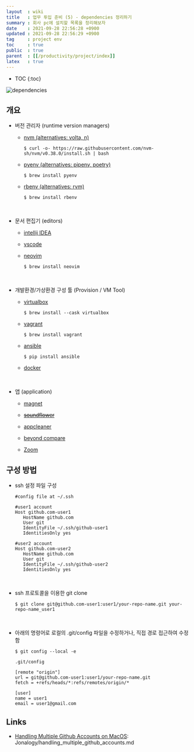 ```yaml
---
layout  : wiki
title   : 업무 투입 준비 (5) - dependencies 정리하기
summary : 회사 pc에 설치할 목록을 정리해보자
date    : 2021-09-28 22:56:28 +0900
updated : 2021-09-28 22:56:29 +0900
tag     : project env
toc     : true
public  : true
parent  : [[/productivity/project/index]]
latex   : true
---
```

* TOC
{:toc}

![dependencies](https://user-images.githubusercontent.com/65143458/135738127-46c9e454-2d15-4e1e-8252-f5f8189c2560.jpeg)

## 개요

* 버전 관리자 (runtime version managers)

  * [nvm (alternatives: volta, n)](https://github.com/nvm-sh/nvm)

     ```shell
    $ curl -o- https://raw.githubusercontent.com/nvm-sh/nvm/v0.38.0/install.sh | bash
    ```

  * [pyenv (alternatives: pipenv, poetry)](https://github.com/pyenv/pyenv)

     ```shell
    $ brew install pyenv

    ```

  * [rbenv (alternatives: rvm)](https://github.com/rbenv/rbenv)

     ```shell
    $ brew install rbenv

    ```
<br/> 

* 문서 편집기 (editors)

  * [intellij IDEA](https://www.jetbrains.com/ko-kr/idea/download/#section=mac)

  * [vscode](https://code.visualstudio.com/download)

  * [neovim](https://github.com/neovim/neovim/wiki/Installing-Neovim)

     ```shell
    $ brew install neovim
    ```
    
<br/> 

* 개발환경/가상환경 구성 툴 (Provision / VM Tool)

  * [virtualbox](https://www.virtualbox.org/wiki/Downloads)

     ```shell
    $ brew install --cask virtualbox
    ```
    
  * [vagrant](https://www.vagrantup.com/downloads)

     ```shell
    $ brew install vagrant
    ```

  * [ansible](https://docs.ansible.com/ansible/latest/installation_guide/intro_installation.html#installing-ansible-on-macos)

     ```shell
    $ pip install ansible
    ```

  * [docker](https://docs.docker.com/desktop/mac/install/)

<br/> 

* 앱 (application)

  * [magnet](https://apps.apple.com/us/app/magnet/id441258766?mt=12)

  * [~~soundflower~~](https://soundflower.softonic.kr/mac/download)

  * [appcleaner](https://freemacsoft.net/appcleaner/)

  * [beyond compare](https://www.scootersoftware.com/download.php)

  * [Zoom](https://zoom.us/support/download?os=mac)

## 구성 방법

* ssh 설정 파일 구성

    ```shell
    #config file at ~/.ssh

    #user1 account
    Host github.com-user1
       HostName github.com
       User git
       IdentityFile ~/.ssh/github-user1
       IdentitiesOnly yes

    #user2 account
    Host github.com-user2
       HostName github.com
       User git
       IdentityFile ~/.ssh/github-user2
       IdentitiesOnly yes
    ```
    
<br/> 

* ssh 프로토콜을 이용한 git clone

    ```shell
    $ git clone git@github.com-user1:user1/your-repo-name.git your-repo-name_user1
    ```
    
<br/> 

* 아래의 명령어로 로컬의 .git/config 파일을 수정하거나, 직접 경로 접근하여 수정함

    ```shell
    $ git config --local -e 

    .git/config

    [remote "origin"] 
    url = git@github.com-user1:user1/your-repo-name.git
    fetch = +refs/heads/*:refs/remotes/origin/*

    [user]
    name = user1
    email = user1@gmail.com
    ```
    
## Links

* [Handling Multiple Github Accounts on MacOS](https://gist.github.com/Jonalogy/54091c98946cfe4f8cdab2bea79430f9):  Jonalogy/handling_multiple_github_accounts.md


